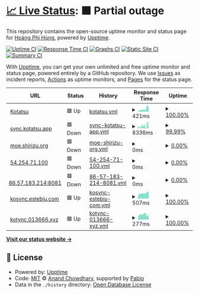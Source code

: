 # [📈 Live Status](https://uptime.h4rs.site): <!--live status--> **🟧 Partial outage**

This repository contains the open-source uptime monitor and status page for [Hoàng Phi Hùng](https://uptime.h4rs.site), powered by [Upptime](https://github.com/upptime/upptime).

[![Uptime CI](https://github.com/hung319/uptime/workflows/Uptime%20CI/badge.svg)](https://github.com/hung319/uptime/actions?query=workflow%3A%22Uptime+CI%22)
[![Response Time CI](https://github.com/hung319/uptime/workflows/Response%20Time%20CI/badge.svg)](https://github.com/hung319/uptime/actions?query=workflow%3A%22Response+Time+CI%22)
[![Graphs CI](https://github.com/hung319/uptime/workflows/Graphs%20CI/badge.svg)](https://github.com/hung319/uptime/actions?query=workflow%3A%22Graphs+CI%22)
[![Static Site CI](https://github.com/hung319/uptime/workflows/Static%20Site%20CI/badge.svg)](https://github.com/hung319/uptime/actions?query=workflow%3A%22Static+Site+CI%22)
[![Summary CI](https://github.com/hung319/uptime/workflows/Summary%20CI/badge.svg)](https://github.com/hung319/uptime/actions?query=workflow%3A%22Summary+CI%22)

With [Upptime](https://upptime.js.org), you can get your own unlimited and free uptime monitor and status page, powered entirely by a GitHub repository. We use [Issues](https://github.com/hung319/uptime/issues) as incident reports, [Actions](https://github.com/hung319/uptime/actions) as uptime monitors, and [Pages](https://uptime.h4rs.site) for the status page.

<!--start: status pages-->
<!-- This summary is generated by Upptime (https://github.com/upptime/upptime) -->
<!-- Do not edit this manually, your changes will be overwritten -->
<!-- prettier-ignore -->
| URL | Status | History | Response Time | Uptime |
| --- | ------ | ------- | ------------- | ------ |
| <img alt="" src="https://icons.duckduckgo.com/ip3/kotatsu.app.ico" height="13"> [Kotatsu](https://kotatsu.app) | 🟩 Up | [kotatsu.yml](https://github.com/hung319/uptime/commits/HEAD/history/kotatsu.yml) | <details><summary><img alt="Response time graph" src="./graphs/kotatsu/response-time-week.png" height="20"> 421ms</summary><br><a href="https://uptime.h4rs.site/history/kotatsu"><img alt="Response time 341" src="https://img.shields.io/endpoint?url=https%3A%2F%2Fraw.githubusercontent.com%2Fhung319%2Fuptime%2FHEAD%2Fapi%2Fkotatsu%2Fresponse-time.json"></a><br><a href="https://uptime.h4rs.site/history/kotatsu"><img alt="24-hour response time 608" src="https://img.shields.io/endpoint?url=https%3A%2F%2Fraw.githubusercontent.com%2Fhung319%2Fuptime%2FHEAD%2Fapi%2Fkotatsu%2Fresponse-time-day.json"></a><br><a href="https://uptime.h4rs.site/history/kotatsu"><img alt="7-day response time 421" src="https://img.shields.io/endpoint?url=https%3A%2F%2Fraw.githubusercontent.com%2Fhung319%2Fuptime%2FHEAD%2Fapi%2Fkotatsu%2Fresponse-time-week.json"></a><br><a href="https://uptime.h4rs.site/history/kotatsu"><img alt="30-day response time 341" src="https://img.shields.io/endpoint?url=https%3A%2F%2Fraw.githubusercontent.com%2Fhung319%2Fuptime%2FHEAD%2Fapi%2Fkotatsu%2Fresponse-time-month.json"></a><br><a href="https://uptime.h4rs.site/history/kotatsu"><img alt="1-year response time 341" src="https://img.shields.io/endpoint?url=https%3A%2F%2Fraw.githubusercontent.com%2Fhung319%2Fuptime%2FHEAD%2Fapi%2Fkotatsu%2Fresponse-time-year.json"></a></details> | <details><summary><a href="https://uptime.h4rs.site/history/kotatsu">100.00%</a></summary><a href="https://uptime.h4rs.site/history/kotatsu"><img alt="All-time uptime 100.00%" src="https://img.shields.io/endpoint?url=https%3A%2F%2Fraw.githubusercontent.com%2Fhung319%2Fuptime%2FHEAD%2Fapi%2Fkotatsu%2Fuptime.json"></a><br><a href="https://uptime.h4rs.site/history/kotatsu"><img alt="24-hour uptime 100.00%" src="https://img.shields.io/endpoint?url=https%3A%2F%2Fraw.githubusercontent.com%2Fhung319%2Fuptime%2FHEAD%2Fapi%2Fkotatsu%2Fuptime-day.json"></a><br><a href="https://uptime.h4rs.site/history/kotatsu"><img alt="7-day uptime 100.00%" src="https://img.shields.io/endpoint?url=https%3A%2F%2Fraw.githubusercontent.com%2Fhung319%2Fuptime%2FHEAD%2Fapi%2Fkotatsu%2Fuptime-week.json"></a><br><a href="https://uptime.h4rs.site/history/kotatsu"><img alt="30-day uptime 100.00%" src="https://img.shields.io/endpoint?url=https%3A%2F%2Fraw.githubusercontent.com%2Fhung319%2Fuptime%2FHEAD%2Fapi%2Fkotatsu%2Fuptime-month.json"></a><br><a href="https://uptime.h4rs.site/history/kotatsu"><img alt="1-year uptime 100.00%" src="https://img.shields.io/endpoint?url=https%3A%2F%2Fraw.githubusercontent.com%2Fhung319%2Fuptime%2FHEAD%2Fapi%2Fkotatsu%2Fuptime-year.json"></a></details>
| <img alt="" src="https://icons.duckduckgo.com/ip3/sync.kotatsu.app.ico" height="13"> [sync.kotatsu.app](https://sync.kotatsu.app) | 🟥 Down | [sync-kotatsu-app.yml](https://github.com/hung319/uptime/commits/HEAD/history/sync-kotatsu-app.yml) | <details><summary><img alt="Response time graph" src="./graphs/sync-kotatsu-app/response-time-week.png" height="20"> 8336ms</summary><br><a href="https://uptime.h4rs.site/history/sync-kotatsu-app"><img alt="Response time 7443" src="https://img.shields.io/endpoint?url=https%3A%2F%2Fraw.githubusercontent.com%2Fhung319%2Fuptime%2FHEAD%2Fapi%2Fsync-kotatsu-app%2Fresponse-time.json"></a><br><a href="https://uptime.h4rs.site/history/sync-kotatsu-app"><img alt="24-hour response time 7961" src="https://img.shields.io/endpoint?url=https%3A%2F%2Fraw.githubusercontent.com%2Fhung319%2Fuptime%2FHEAD%2Fapi%2Fsync-kotatsu-app%2Fresponse-time-day.json"></a><br><a href="https://uptime.h4rs.site/history/sync-kotatsu-app"><img alt="7-day response time 8336" src="https://img.shields.io/endpoint?url=https%3A%2F%2Fraw.githubusercontent.com%2Fhung319%2Fuptime%2FHEAD%2Fapi%2Fsync-kotatsu-app%2Fresponse-time-week.json"></a><br><a href="https://uptime.h4rs.site/history/sync-kotatsu-app"><img alt="30-day response time 7443" src="https://img.shields.io/endpoint?url=https%3A%2F%2Fraw.githubusercontent.com%2Fhung319%2Fuptime%2FHEAD%2Fapi%2Fsync-kotatsu-app%2Fresponse-time-month.json"></a><br><a href="https://uptime.h4rs.site/history/sync-kotatsu-app"><img alt="1-year response time 7443" src="https://img.shields.io/endpoint?url=https%3A%2F%2Fraw.githubusercontent.com%2Fhung319%2Fuptime%2FHEAD%2Fapi%2Fsync-kotatsu-app%2Fresponse-time-year.json"></a></details> | <details><summary><a href="https://uptime.h4rs.site/history/sync-kotatsu-app">99.99%</a></summary><a href="https://uptime.h4rs.site/history/sync-kotatsu-app"><img alt="All-time uptime 94.68%" src="https://img.shields.io/endpoint?url=https%3A%2F%2Fraw.githubusercontent.com%2Fhung319%2Fuptime%2FHEAD%2Fapi%2Fsync-kotatsu-app%2Fuptime.json"></a><br><a href="https://uptime.h4rs.site/history/sync-kotatsu-app"><img alt="24-hour uptime 99.93%" src="https://img.shields.io/endpoint?url=https%3A%2F%2Fraw.githubusercontent.com%2Fhung319%2Fuptime%2FHEAD%2Fapi%2Fsync-kotatsu-app%2Fuptime-day.json"></a><br><a href="https://uptime.h4rs.site/history/sync-kotatsu-app"><img alt="7-day uptime 99.99%" src="https://img.shields.io/endpoint?url=https%3A%2F%2Fraw.githubusercontent.com%2Fhung319%2Fuptime%2FHEAD%2Fapi%2Fsync-kotatsu-app%2Fuptime-week.json"></a><br><a href="https://uptime.h4rs.site/history/sync-kotatsu-app"><img alt="30-day uptime 94.68%" src="https://img.shields.io/endpoint?url=https%3A%2F%2Fraw.githubusercontent.com%2Fhung319%2Fuptime%2FHEAD%2Fapi%2Fsync-kotatsu-app%2Fuptime-month.json"></a><br><a href="https://uptime.h4rs.site/history/sync-kotatsu-app"><img alt="1-year uptime 94.68%" src="https://img.shields.io/endpoint?url=https%3A%2F%2Fraw.githubusercontent.com%2Fhung319%2Fuptime%2FHEAD%2Fapi%2Fsync-kotatsu-app%2Fuptime-year.json"></a></details>
| <img alt="" src="https://icons.duckduckgo.com/ip3/moe.shirizu.org.ico" height="13"> [moe.shirizu.org](https://moe.shirizu.org) | 🟥 Down | [moe-shirizu-org.yml](https://github.com/hung319/uptime/commits/HEAD/history/moe-shirizu-org.yml) | <details><summary><img alt="Response time graph" src="./graphs/moe-shirizu-org/response-time-week.png" height="20"> 0ms</summary><br><a href="https://uptime.h4rs.site/history/moe-shirizu-org"><img alt="Response time 0" src="https://img.shields.io/endpoint?url=https%3A%2F%2Fraw.githubusercontent.com%2Fhung319%2Fuptime%2FHEAD%2Fapi%2Fmoe-shirizu-org%2Fresponse-time.json"></a><br><a href="https://uptime.h4rs.site/history/moe-shirizu-org"><img alt="24-hour response time 0" src="https://img.shields.io/endpoint?url=https%3A%2F%2Fraw.githubusercontent.com%2Fhung319%2Fuptime%2FHEAD%2Fapi%2Fmoe-shirizu-org%2Fresponse-time-day.json"></a><br><a href="https://uptime.h4rs.site/history/moe-shirizu-org"><img alt="7-day response time 0" src="https://img.shields.io/endpoint?url=https%3A%2F%2Fraw.githubusercontent.com%2Fhung319%2Fuptime%2FHEAD%2Fapi%2Fmoe-shirizu-org%2Fresponse-time-week.json"></a><br><a href="https://uptime.h4rs.site/history/moe-shirizu-org"><img alt="30-day response time 0" src="https://img.shields.io/endpoint?url=https%3A%2F%2Fraw.githubusercontent.com%2Fhung319%2Fuptime%2FHEAD%2Fapi%2Fmoe-shirizu-org%2Fresponse-time-month.json"></a><br><a href="https://uptime.h4rs.site/history/moe-shirizu-org"><img alt="1-year response time 0" src="https://img.shields.io/endpoint?url=https%3A%2F%2Fraw.githubusercontent.com%2Fhung319%2Fuptime%2FHEAD%2Fapi%2Fmoe-shirizu-org%2Fresponse-time-year.json"></a></details> | <details><summary><a href="https://uptime.h4rs.site/history/moe-shirizu-org">0.00%</a></summary><a href="https://uptime.h4rs.site/history/moe-shirizu-org"><img alt="All-time uptime 0.00%" src="https://img.shields.io/endpoint?url=https%3A%2F%2Fraw.githubusercontent.com%2Fhung319%2Fuptime%2FHEAD%2Fapi%2Fmoe-shirizu-org%2Fuptime.json"></a><br><a href="https://uptime.h4rs.site/history/moe-shirizu-org"><img alt="24-hour uptime 0.00%" src="https://img.shields.io/endpoint?url=https%3A%2F%2Fraw.githubusercontent.com%2Fhung319%2Fuptime%2FHEAD%2Fapi%2Fmoe-shirizu-org%2Fuptime-day.json"></a><br><a href="https://uptime.h4rs.site/history/moe-shirizu-org"><img alt="7-day uptime 0.00%" src="https://img.shields.io/endpoint?url=https%3A%2F%2Fraw.githubusercontent.com%2Fhung319%2Fuptime%2FHEAD%2Fapi%2Fmoe-shirizu-org%2Fuptime-week.json"></a><br><a href="https://uptime.h4rs.site/history/moe-shirizu-org"><img alt="30-day uptime 0.00%" src="https://img.shields.io/endpoint?url=https%3A%2F%2Fraw.githubusercontent.com%2Fhung319%2Fuptime%2FHEAD%2Fapi%2Fmoe-shirizu-org%2Fuptime-month.json"></a><br><a href="https://uptime.h4rs.site/history/moe-shirizu-org"><img alt="1-year uptime 0.00%" src="https://img.shields.io/endpoint?url=https%3A%2F%2Fraw.githubusercontent.com%2Fhung319%2Fuptime%2FHEAD%2Fapi%2Fmoe-shirizu-org%2Fuptime-year.json"></a></details>
| <img alt="" src="https://icons.duckduckgo.com/ip3/54.254.71.100.ico" height="13"> [54.254.71.100](http://54.254.71.100) | 🟥 Down | [54-254-71-100.yml](https://github.com/hung319/uptime/commits/HEAD/history/54-254-71-100.yml) | <details><summary><img alt="Response time graph" src="./graphs/54-254-71-100/response-time-week.png" height="20"> 0ms</summary><br><a href="https://uptime.h4rs.site/history/54-254-71-100"><img alt="Response time 409" src="https://img.shields.io/endpoint?url=https%3A%2F%2Fraw.githubusercontent.com%2Fhung319%2Fuptime%2FHEAD%2Fapi%2F54-254-71-100%2Fresponse-time.json"></a><br><a href="https://uptime.h4rs.site/history/54-254-71-100"><img alt="24-hour response time 0" src="https://img.shields.io/endpoint?url=https%3A%2F%2Fraw.githubusercontent.com%2Fhung319%2Fuptime%2FHEAD%2Fapi%2F54-254-71-100%2Fresponse-time-day.json"></a><br><a href="https://uptime.h4rs.site/history/54-254-71-100"><img alt="7-day response time 0" src="https://img.shields.io/endpoint?url=https%3A%2F%2Fraw.githubusercontent.com%2Fhung319%2Fuptime%2FHEAD%2Fapi%2F54-254-71-100%2Fresponse-time-week.json"></a><br><a href="https://uptime.h4rs.site/history/54-254-71-100"><img alt="30-day response time 409" src="https://img.shields.io/endpoint?url=https%3A%2F%2Fraw.githubusercontent.com%2Fhung319%2Fuptime%2FHEAD%2Fapi%2F54-254-71-100%2Fresponse-time-month.json"></a><br><a href="https://uptime.h4rs.site/history/54-254-71-100"><img alt="1-year response time 409" src="https://img.shields.io/endpoint?url=https%3A%2F%2Fraw.githubusercontent.com%2Fhung319%2Fuptime%2FHEAD%2Fapi%2F54-254-71-100%2Fresponse-time-year.json"></a></details> | <details><summary><a href="https://uptime.h4rs.site/history/54-254-71-100">0.00%</a></summary><a href="https://uptime.h4rs.site/history/54-254-71-100"><img alt="All-time uptime 0.44%" src="https://img.shields.io/endpoint?url=https%3A%2F%2Fraw.githubusercontent.com%2Fhung319%2Fuptime%2FHEAD%2Fapi%2F54-254-71-100%2Fuptime.json"></a><br><a href="https://uptime.h4rs.site/history/54-254-71-100"><img alt="24-hour uptime 0.00%" src="https://img.shields.io/endpoint?url=https%3A%2F%2Fraw.githubusercontent.com%2Fhung319%2Fuptime%2FHEAD%2Fapi%2F54-254-71-100%2Fuptime-day.json"></a><br><a href="https://uptime.h4rs.site/history/54-254-71-100"><img alt="7-day uptime 0.00%" src="https://img.shields.io/endpoint?url=https%3A%2F%2Fraw.githubusercontent.com%2Fhung319%2Fuptime%2FHEAD%2Fapi%2F54-254-71-100%2Fuptime-week.json"></a><br><a href="https://uptime.h4rs.site/history/54-254-71-100"><img alt="30-day uptime 0.44%" src="https://img.shields.io/endpoint?url=https%3A%2F%2Fraw.githubusercontent.com%2Fhung319%2Fuptime%2FHEAD%2Fapi%2F54-254-71-100%2Fuptime-month.json"></a><br><a href="https://uptime.h4rs.site/history/54-254-71-100"><img alt="1-year uptime 0.44%" src="https://img.shields.io/endpoint?url=https%3A%2F%2Fraw.githubusercontent.com%2Fhung319%2Fuptime%2FHEAD%2Fapi%2F54-254-71-100%2Fuptime-year.json"></a></details>
| <img alt="" src="https://icons.duckduckgo.com/ip3/86.57.183.214.ico" height="13"> [86.57.183.214:8081](http://86.57.183.214:8081) | 🟥 Down | [86-57-183-214-8081.yml](https://github.com/hung319/uptime/commits/HEAD/history/86-57-183-214-8081.yml) | <details><summary><img alt="Response time graph" src="./graphs/86-57-183-214-8081/response-time-week.png" height="20"> 0ms</summary><br><a href="https://uptime.h4rs.site/history/86-57-183-214-8081"><img alt="Response time 0" src="https://img.shields.io/endpoint?url=https%3A%2F%2Fraw.githubusercontent.com%2Fhung319%2Fuptime%2FHEAD%2Fapi%2F86-57-183-214-8081%2Fresponse-time.json"></a><br><a href="https://uptime.h4rs.site/history/86-57-183-214-8081"><img alt="24-hour response time 0" src="https://img.shields.io/endpoint?url=https%3A%2F%2Fraw.githubusercontent.com%2Fhung319%2Fuptime%2FHEAD%2Fapi%2F86-57-183-214-8081%2Fresponse-time-day.json"></a><br><a href="https://uptime.h4rs.site/history/86-57-183-214-8081"><img alt="7-day response time 0" src="https://img.shields.io/endpoint?url=https%3A%2F%2Fraw.githubusercontent.com%2Fhung319%2Fuptime%2FHEAD%2Fapi%2F86-57-183-214-8081%2Fresponse-time-week.json"></a><br><a href="https://uptime.h4rs.site/history/86-57-183-214-8081"><img alt="30-day response time 0" src="https://img.shields.io/endpoint?url=https%3A%2F%2Fraw.githubusercontent.com%2Fhung319%2Fuptime%2FHEAD%2Fapi%2F86-57-183-214-8081%2Fresponse-time-month.json"></a><br><a href="https://uptime.h4rs.site/history/86-57-183-214-8081"><img alt="1-year response time 0" src="https://img.shields.io/endpoint?url=https%3A%2F%2Fraw.githubusercontent.com%2Fhung319%2Fuptime%2FHEAD%2Fapi%2F86-57-183-214-8081%2Fresponse-time-year.json"></a></details> | <details><summary><a href="https://uptime.h4rs.site/history/86-57-183-214-8081">0.00%</a></summary><a href="https://uptime.h4rs.site/history/86-57-183-214-8081"><img alt="All-time uptime 0.00%" src="https://img.shields.io/endpoint?url=https%3A%2F%2Fraw.githubusercontent.com%2Fhung319%2Fuptime%2FHEAD%2Fapi%2F86-57-183-214-8081%2Fuptime.json"></a><br><a href="https://uptime.h4rs.site/history/86-57-183-214-8081"><img alt="24-hour uptime 0.00%" src="https://img.shields.io/endpoint?url=https%3A%2F%2Fraw.githubusercontent.com%2Fhung319%2Fuptime%2FHEAD%2Fapi%2F86-57-183-214-8081%2Fuptime-day.json"></a><br><a href="https://uptime.h4rs.site/history/86-57-183-214-8081"><img alt="7-day uptime 0.00%" src="https://img.shields.io/endpoint?url=https%3A%2F%2Fraw.githubusercontent.com%2Fhung319%2Fuptime%2FHEAD%2Fapi%2F86-57-183-214-8081%2Fuptime-week.json"></a><br><a href="https://uptime.h4rs.site/history/86-57-183-214-8081"><img alt="30-day uptime 0.00%" src="https://img.shields.io/endpoint?url=https%3A%2F%2Fraw.githubusercontent.com%2Fhung319%2Fuptime%2FHEAD%2Fapi%2F86-57-183-214-8081%2Fuptime-month.json"></a><br><a href="https://uptime.h4rs.site/history/86-57-183-214-8081"><img alt="1-year uptime 0.00%" src="https://img.shields.io/endpoint?url=https%3A%2F%2Fraw.githubusercontent.com%2Fhung319%2Fuptime%2FHEAD%2Fapi%2F86-57-183-214-8081%2Fuptime-year.json"></a></details>
| <img alt="" src="https://icons.duckduckgo.com/ip3/kosync.estebiu.com.ico" height="13"> [kosync.estebiu.com](https://kosync.estebiu.com) | 🟩 Up | [kosync-estebiu-com.yml](https://github.com/hung319/uptime/commits/HEAD/history/kosync-estebiu-com.yml) | <details><summary><img alt="Response time graph" src="./graphs/kosync-estebiu-com/response-time-week.png" height="20"> 507ms</summary><br><a href="https://uptime.h4rs.site/history/kosync-estebiu-com"><img alt="Response time 359" src="https://img.shields.io/endpoint?url=https%3A%2F%2Fraw.githubusercontent.com%2Fhung319%2Fuptime%2FHEAD%2Fapi%2Fkosync-estebiu-com%2Fresponse-time.json"></a><br><a href="https://uptime.h4rs.site/history/kosync-estebiu-com"><img alt="24-hour response time 590" src="https://img.shields.io/endpoint?url=https%3A%2F%2Fraw.githubusercontent.com%2Fhung319%2Fuptime%2FHEAD%2Fapi%2Fkosync-estebiu-com%2Fresponse-time-day.json"></a><br><a href="https://uptime.h4rs.site/history/kosync-estebiu-com"><img alt="7-day response time 507" src="https://img.shields.io/endpoint?url=https%3A%2F%2Fraw.githubusercontent.com%2Fhung319%2Fuptime%2FHEAD%2Fapi%2Fkosync-estebiu-com%2Fresponse-time-week.json"></a><br><a href="https://uptime.h4rs.site/history/kosync-estebiu-com"><img alt="30-day response time 359" src="https://img.shields.io/endpoint?url=https%3A%2F%2Fraw.githubusercontent.com%2Fhung319%2Fuptime%2FHEAD%2Fapi%2Fkosync-estebiu-com%2Fresponse-time-month.json"></a><br><a href="https://uptime.h4rs.site/history/kosync-estebiu-com"><img alt="1-year response time 359" src="https://img.shields.io/endpoint?url=https%3A%2F%2Fraw.githubusercontent.com%2Fhung319%2Fuptime%2FHEAD%2Fapi%2Fkosync-estebiu-com%2Fresponse-time-year.json"></a></details> | <details><summary><a href="https://uptime.h4rs.site/history/kosync-estebiu-com">100.00%</a></summary><a href="https://uptime.h4rs.site/history/kosync-estebiu-com"><img alt="All-time uptime 93.07%" src="https://img.shields.io/endpoint?url=https%3A%2F%2Fraw.githubusercontent.com%2Fhung319%2Fuptime%2FHEAD%2Fapi%2Fkosync-estebiu-com%2Fuptime.json"></a><br><a href="https://uptime.h4rs.site/history/kosync-estebiu-com"><img alt="24-hour uptime 100.00%" src="https://img.shields.io/endpoint?url=https%3A%2F%2Fraw.githubusercontent.com%2Fhung319%2Fuptime%2FHEAD%2Fapi%2Fkosync-estebiu-com%2Fuptime-day.json"></a><br><a href="https://uptime.h4rs.site/history/kosync-estebiu-com"><img alt="7-day uptime 100.00%" src="https://img.shields.io/endpoint?url=https%3A%2F%2Fraw.githubusercontent.com%2Fhung319%2Fuptime%2FHEAD%2Fapi%2Fkosync-estebiu-com%2Fuptime-week.json"></a><br><a href="https://uptime.h4rs.site/history/kosync-estebiu-com"><img alt="30-day uptime 93.07%" src="https://img.shields.io/endpoint?url=https%3A%2F%2Fraw.githubusercontent.com%2Fhung319%2Fuptime%2FHEAD%2Fapi%2Fkosync-estebiu-com%2Fuptime-month.json"></a><br><a href="https://uptime.h4rs.site/history/kosync-estebiu-com"><img alt="1-year uptime 93.07%" src="https://img.shields.io/endpoint?url=https%3A%2F%2Fraw.githubusercontent.com%2Fhung319%2Fuptime%2FHEAD%2Fapi%2Fkosync-estebiu-com%2Fuptime-year.json"></a></details>
| <img alt="" src="https://icons.duckduckgo.com/ip3/kotync.013666.xyz.ico" height="13"> [kotync.013666.xyz](https://kotync.013666.xyz) | 🟩 Up | [kotync-013666-xyz.yml](https://github.com/hung319/uptime/commits/HEAD/history/kotync-013666-xyz.yml) | <details><summary><img alt="Response time graph" src="./graphs/kotync-013666-xyz/response-time-week.png" height="20"> 277ms</summary><br><a href="https://uptime.h4rs.site/history/kotync-013666-xyz"><img alt="Response time 178" src="https://img.shields.io/endpoint?url=https%3A%2F%2Fraw.githubusercontent.com%2Fhung319%2Fuptime%2FHEAD%2Fapi%2Fkotync-013666-xyz%2Fresponse-time.json"></a><br><a href="https://uptime.h4rs.site/history/kotync-013666-xyz"><img alt="24-hour response time 281" src="https://img.shields.io/endpoint?url=https%3A%2F%2Fraw.githubusercontent.com%2Fhung319%2Fuptime%2FHEAD%2Fapi%2Fkotync-013666-xyz%2Fresponse-time-day.json"></a><br><a href="https://uptime.h4rs.site/history/kotync-013666-xyz"><img alt="7-day response time 277" src="https://img.shields.io/endpoint?url=https%3A%2F%2Fraw.githubusercontent.com%2Fhung319%2Fuptime%2FHEAD%2Fapi%2Fkotync-013666-xyz%2Fresponse-time-week.json"></a><br><a href="https://uptime.h4rs.site/history/kotync-013666-xyz"><img alt="30-day response time 178" src="https://img.shields.io/endpoint?url=https%3A%2F%2Fraw.githubusercontent.com%2Fhung319%2Fuptime%2FHEAD%2Fapi%2Fkotync-013666-xyz%2Fresponse-time-month.json"></a><br><a href="https://uptime.h4rs.site/history/kotync-013666-xyz"><img alt="1-year response time 178" src="https://img.shields.io/endpoint?url=https%3A%2F%2Fraw.githubusercontent.com%2Fhung319%2Fuptime%2FHEAD%2Fapi%2Fkotync-013666-xyz%2Fresponse-time-year.json"></a></details> | <details><summary><a href="https://uptime.h4rs.site/history/kotync-013666-xyz">100.00%</a></summary><a href="https://uptime.h4rs.site/history/kotync-013666-xyz"><img alt="All-time uptime 99.92%" src="https://img.shields.io/endpoint?url=https%3A%2F%2Fraw.githubusercontent.com%2Fhung319%2Fuptime%2FHEAD%2Fapi%2Fkotync-013666-xyz%2Fuptime.json"></a><br><a href="https://uptime.h4rs.site/history/kotync-013666-xyz"><img alt="24-hour uptime 100.00%" src="https://img.shields.io/endpoint?url=https%3A%2F%2Fraw.githubusercontent.com%2Fhung319%2Fuptime%2FHEAD%2Fapi%2Fkotync-013666-xyz%2Fuptime-day.json"></a><br><a href="https://uptime.h4rs.site/history/kotync-013666-xyz"><img alt="7-day uptime 100.00%" src="https://img.shields.io/endpoint?url=https%3A%2F%2Fraw.githubusercontent.com%2Fhung319%2Fuptime%2FHEAD%2Fapi%2Fkotync-013666-xyz%2Fuptime-week.json"></a><br><a href="https://uptime.h4rs.site/history/kotync-013666-xyz"><img alt="30-day uptime 99.92%" src="https://img.shields.io/endpoint?url=https%3A%2F%2Fraw.githubusercontent.com%2Fhung319%2Fuptime%2FHEAD%2Fapi%2Fkotync-013666-xyz%2Fuptime-month.json"></a><br><a href="https://uptime.h4rs.site/history/kotync-013666-xyz"><img alt="1-year uptime 99.92%" src="https://img.shields.io/endpoint?url=https%3A%2F%2Fraw.githubusercontent.com%2Fhung319%2Fuptime%2FHEAD%2Fapi%2Fkotync-013666-xyz%2Fuptime-year.json"></a></details>

<!--end: status pages-->

[**Visit our status website →**](https://uptime.h4rs.site)

## 📄 License

- Powered by: [Upptime](https://github.com/upptime/upptime)
- Code: [MIT](./LICENSE) © [Anand Chowdhary](https://anandchowdhary.com), supported by [Pabio](https://pabio.com)
- Data in the `./history` directory: [Open Database License](https://opendatacommons.org/licenses/odbl/1-0/)
